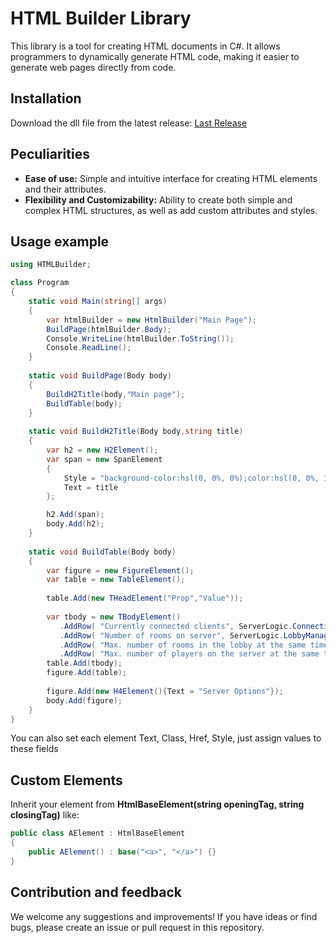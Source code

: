 # HTML Builder Library

This library is a tool for creating HTML documents in C#. It allows programmers to dynamically generate HTML code, making it easier to generate web pages directly from code.
## Installation
Download the dll file from the latest release: [Last Release](https://github.com/Ficksik/html_builder/releases/tag/v1)

## Peculiarities

- **Ease of use:** Simple and intuitive interface for creating HTML elements and their attributes.
- **Flexibility and Customizability:** Ability to create both simple and complex HTML structures, as well as add custom attributes and styles.

## Usage example
```csharp
using HTMLBuilder;

class Program
{
    static void Main(string[] args)
    {
        var htmlBuilder = new HtmlBuilder("Main Page");
        BuildPage(htmlBuilder.Body);
        Console.WriteLine(htmlBuilder.ToString());
        Console.ReadLine();
    }
    
    static void BuildPage(Body body)
    {
        BuildH2Title(body,"Main page");
        BuildTable(body);
    }
   
    static void BuildH2Title(Body body,string title)
    {
        var h2 = new H2Element();
        var span = new SpanElement
        {
            Style = "background-color:hsl(0, 0%, 0%);color:hsl(0, 0%, 100%);",
            Text = title
        };

        h2.Add(span);
        body.Add(h2);
    }
    
    static void BuildTable(Body body)
    {
        var figure = new FigureElement();
        var table = new TableElement();
        
        table.Add(new THeadElement("Prop","Value"));
        
        var tbody = new TBodyElement()
           .AddRow( "Currently connected clients", ServerLogic.ConnectionsCount.ToString())
           .AddRow( "Number of rooms on server", ServerLogic.LobbyManager.GetRoomsCount.ToString())
           .AddRow( "Max. number of rooms in the lobby at the same time", Statistic.MaxRoomsInLobby.ToString())
           .AddRow( "Max. number of players on the server at the same time", Statistic.MaxPlayers.ToString())
        table.Add(tbody);
        figure.Add(table);
        
        figure.Add(new H4Element(){Text = "Server Options"});            
        body.Add(figure);
    }
}
```
You can also set each element Text, Class, Href, Style, just assign values to these fields

## Custom Elements
Inherit your element from **HtmlBaseElement(string openingTag, string closingTag)** like:
```csharp
public class AElement : HtmlBaseElement
{
    public AElement() : base("<a>", "</a>") {}
}
```

## Contribution and feedback

We welcome any suggestions and improvements! If you have ideas or find bugs, please create an issue or pull request in this repository.